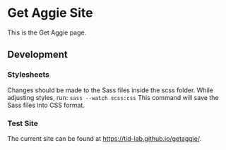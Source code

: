 # Get Aggie Site

This is the Get Aggie page.

## Development

### Stylesheets
Changes should be made to the Sass files inside the scss folder. While adjusting styles, run:
`sass --watch scss:css`
This command will save the Sass files into CSS format.

### Test Site
The current site can be found at https://tid-lab.github.io/getaggie/.
